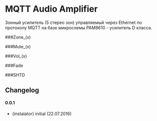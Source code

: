 # MQTT Audio Amplifier

Зонный усилитель (5 стерео зон) управляемый через Ethernet по протоколу MQTT на базе микросхемы PAM8610 - усилитель D класса.

###Zone_(x)

###Mute_(x)

###Vol_(x)

###Fade

###SHTD

## Changelog

#### 0.0.1
* (instalator) initial (22.07.2016)
